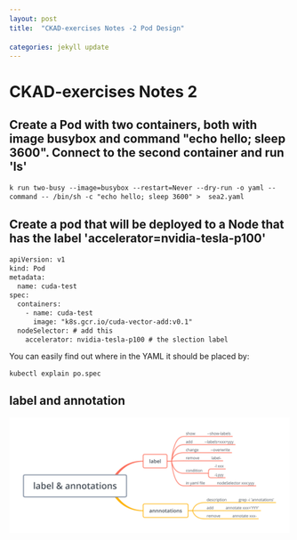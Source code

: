 ```yaml
---
layout: post
title:  "CKAD-exercises Notes -2 Pod Design"

categories: jekyll update
---
```


# CKAD-exercises Notes 2


## Create a Pod with two containers, both with image busybox and command "echo hello; sleep 3600". Connect to the second container and run 'ls'



```
k run two-busy --image=busybox --restart=Never --dry-run -o yaml --command -- /bin/sh -c "echo hello; sleep 3600" >  sea2.yaml
```

## Create a pod that will be deployed to a Node that has the label 'accelerator=nvidia-tesla-p100'

```source-yaml
apiVersion: v1
kind: Pod
metadata:
  name: cuda-test
spec:
  containers:
    - name: cuda-test
      image: "k8s.gcr.io/cuda-vector-add:v0.1"
  nodeSelector: # add this
    accelerator: nvidia-tesla-p100 # the slection label
```
You can easily find out where in the YAML it should be placed by:

```source-shell
kubectl explain po.spec
```

## label and annotation



![label-annotations](_images/label-annotations.png)


